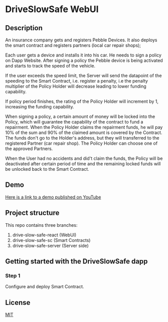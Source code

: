 # DriveSlowSafe WebUI
## Description

An insurance company gets and registers Pebble Devices. It also deploys the smart contract and registers
partners (local car repair shops);

Each user gets a device and installs it into his car. He needs to sign a policy on Dapp Website.
After signing a policy the Pebble device is being activated and starts to track the speed of the 
vehicle. 

If the user exceeds the speed limit, the Server will send the datapoint of the speeding to the Smart Contract, i.e. 
register a penalty, i.e the penalty multiplier of the Policy Holder will decrease leading to lower funding capability.

If policy period finishes, the rating of the Policy Holder will increment by 1, increasing the funding capability.

When signing a policy, a certain amount of money will be locked into the Policy, which will guarantee the capability
of the contract to fund a repairment. When the Policy Holder claims the repairment funds, he will pay
10% of the sum and 90% of the claimed amount is covered by the Contract. The funds don't go to the 
Holder's address, but they will transferred to the registered Partner (car repair shop). The Policy Holder
can choose one of the approved Partners.

When the User had no accidents and did't claim the funds, the Policy will be deactivated after certain
period of time and the remaining locked funds will be unlocked back to the Smart Contract.

## Demo
[Here is a link to a demo published on YouTube](https://youtu.be/sXz3-jyW21Q)

## Project structure
This repo contains three branches: 
1) drive-slow-safe-react (WebUI)
2) drive-slow-safe-sc (Smart Contracts)
3) drive-slow-safe-server (Server side)

## Getting started with the DriveSlowSafe dapp
### Step 1
Configure and deploy Smart Contract.

## License
[MIT](https://choosealicense.com/licenses/mit/)